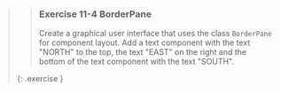 >> ### Exercise 11-4 BorderPane
>>
>>Create a graphical user interface that uses the class `BorderPane` for component layout. Add a text component with the text  "NORTH" to the top, the text "EAST" on the right and the bottom of the text component with the text "SOUTH".
>>
>{: .exercise }